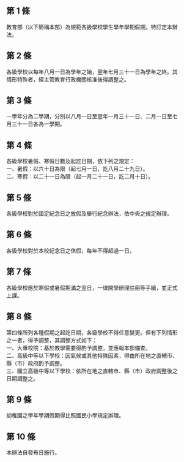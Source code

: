第 1 條
-------
教育部（以下簡稱本部）為規範各級學校學生學年學期假期，特訂定本辦  
法。

第 2 條
-------
各級學校以每年八月一日為學年之始，翌年七月三十一日為學年之終。其  
情形特殊者，經主管教育行政機關核准後得調整之。

第 3 條
-------
一學年分為二學期，分別以八月一日至翌年一月三十一日、二月一日至七  
月三十一日各為一學期。

第 4 條
-------
各級學校暑假、寒假日數及起訖日期，依下列之規定：  
一、暑假：以六十日為限（起七月一日，訖八月二十九日）。  
二、寒假：以二十一日為限（起一月二十一日，訖二月十日）。

第 5 條
-------
各級學校對於國定紀念日之放假及舉行紀念辦法，依中央之規定辦理。

第 6 條
-------
各級學校對於本校紀念日之休假，每年不得超過一日。

第 7 條
-------
各級學校應於寒假或暑假期滿之翌日，一律開學辦理註冊等手續，並正式  
上課。

第 8 條
-------
第四條所列各種假期之起訖日期，各級學校不得任意變更。但有下列情形  
之一者，得予調整，其調整方式如下：  
一、大專校院：基於教學需要得酌予調整，並應報本部備查。  
二、高級中等以下學校：因氣候或其他特殊因素，得由所在地之直轄市、  
    縣（市）政府酌予調整。  
三、國立高級中等以下學校：依所在地之直轄市、縣（市）政府調整後之  
    日期調整之。

第 9 條
-------
幼稚園之學年學期假期得比照國民小學規定辦理。

第 10 條
--------
本辦法自發布日施行。

